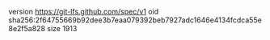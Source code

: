 version https://git-lfs.github.com/spec/v1
oid sha256:2f64755669b92dee3b7eaa079392beb7927adc1646e4134fcdca55e8e2f5a828
size 1913
